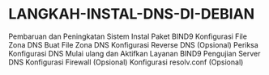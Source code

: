 # LANGKAH-INSTAL-DNS-DI-DEBIAN
Pembaruan dan Peningkatan Sistem Instal Paket BIND9 Konfigurasi File Zona DNS Buat File Zona DNS Konfigurasi Reverse DNS (Opsional) Periksa Konfigurasi DNS Mulai ulang dan Aktifkan Layanan BIND9 Pengujian Server DNS Konfigurasi Firewall (Opsional) Konfigurasi resolv.conf (Opsional)
